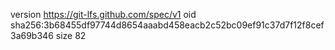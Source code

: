 version https://git-lfs.github.com/spec/v1
oid sha256:3b68455df97744d8654aaabd458eacb2c52bc09ef91c37d7f12f8cef3a69b346
size 82
